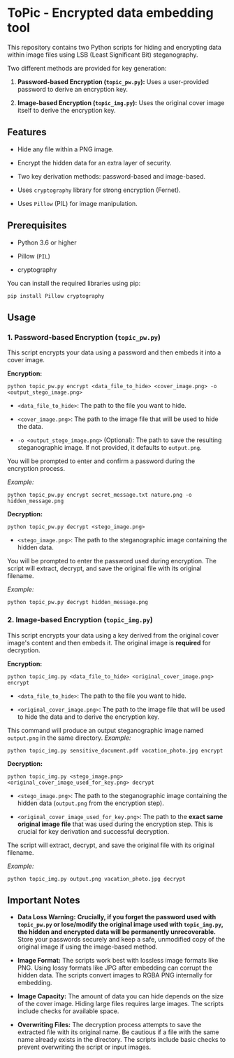 # ToPic - Encrypted data embedding tool


This repository contains two Python scripts for hiding and encrypting data within image files using LSB (Least Significant Bit) steganography.


Two different methods are provided for key generation:


1.  **Password-based Encryption (`topic_pw.py`):** Uses a user-provided password to derive an encryption key.
    
2.  **Image-based Encryption (`topic_img.py`):** Uses the original cover image itself to derive the encryption key.
    


## Features


-   Hide any file within a PNG image.
    
-   Encrypt the hidden data for an extra layer of security.
    
-   Two key derivation methods: password-based and image-based.
    
-   Uses `cryptography` library for strong encryption (Fernet).
    
-   Uses `Pillow` (PIL) for image manipulation.
    


## Prerequisites


-   Python 3.6 or higher
    
-   Pillow (`PIL`)
    
-   cryptography
    


You can install the required libraries using pip:
```
pip install Pillow cryptography
```


## Usage


### 1. Password-based Encryption (`topic_pw.py`)


This script encrypts your data using a password and then embeds it into a cover image.


**Encryption:**
```
python topic_pw.py encrypt <data_file_to_hide> <cover_image.png> -o <output_stego_image.png>
```
-   `<data_file_to_hide>`: The path to the file you want to hide.
    
-   `<cover_image.png>`: The path to the image file that will be used to hide the data.
    
-   `-o <output_stego_image.png>` (Optional): The path to save the resulting steganographic image. If not provided, it defaults to `output.png`.
    


You will be prompted to enter and confirm a password during the encryption process.


*Example:*
```
python topic_pw.py encrypt secret_message.txt nature.png -o hidden_message.png
```


**Decryption:**
```
python topic_pw.py decrypt <stego_image.png>
```


-   `<stego_image.png>`: The path to the steganographic image containing the hidden data.
    


You will be prompted to enter the password used during encryption. The script will extract, decrypt, and save the original file with its original filename.


*Example:*


```
python topic_pw.py decrypt hidden_message.png
```


### 2. Image-based Encryption (`topic_img.py`)
This script encrypts your data using a key derived from the original cover image's content and then embeds it. The original image is **required** for decryption.


**Encryption:**
```
python topic_img.py <data_file_to_hide> <original_cover_image.png> encrypt
```
-   `<data_file_to_hide>`: The path to the file you want to hide.
    
-   `<original_cover_image.png>`: The path to the image file that will be used to hide the data and to derive the encryption key.
    
This command will produce an output steganographic image named `output.png` in the same directory.
*Example:*
```
python topic_img.py sensitive_document.pdf vacation_photo.jpg encrypt
```
**Decryption:**
```
python topic_img.py <stego_image.png> <original_cover_image_used_for_key.png> decrypt
```
-   `<stego_image.png>`: The path to the steganographic image containing the hidden data (`output.png` from the encryption step).
    
-   `<original_cover_image_used_for_key.png>`: The path to the **exact same original image file** that was used during the encryption step. This is crucial for key derivation and successful decryption.
    
The script will extract, decrypt, and save the original file with its original filename.


*Example:*
```
python topic_img.py output.png vacation_photo.jpg decrypt
```


## Important Notes


-   **Data Loss Warning:** **Crucially, if you forget the password used with `topic_pw.py` or lose/modify the original image used with `topic_img.py`, the hidden and encrypted data will be permanently unrecoverable.** Store your passwords securely and keep a safe, unmodified copy of the original image if using the image-based method.
    
-   **Image Format:** The scripts work best with lossless image formats like PNG. Using lossy formats like JPG after embedding can corrupt the hidden data. The scripts convert images to RGBA PNG internally for embedding.
    
-   **Image Capacity:** The amount of data you can hide depends on the size of the cover image. Hiding large files requires large images. The scripts include checks for available space.
 
-   **Overwriting Files:** The decryption process attempts to save the extracted file with its original name. Be cautious if a file with the same name already exists in the directory. The scripts include basic checks to prevent overwriting the script or input images.
